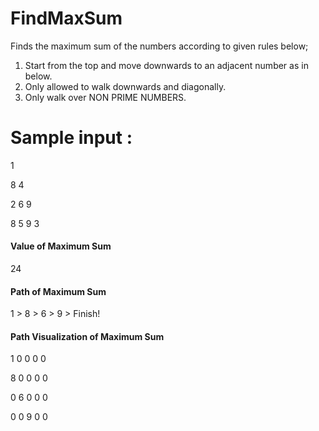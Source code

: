 # FindMaxSum

Finds the maximum sum of the numbers according to given rules below;

1. Start from the top and move downwards to an adjacent number as in below.
2. Only allowed to walk downwards and diagonally.
3. Only walk over NON PRIME NUMBERS.

# Sample input :

1

8 4

2 6 9

8 5 9 3

#### Value of Maximum Sum 

24

#### Path of Maximum Sum 

1 > 8 > 6 > 9 > Finish!

#### Path Visualization of Maximum Sum 

1	0	0	0 0

8	0	0	0	0

0	6	0	0	0

0	0	9	0	0
